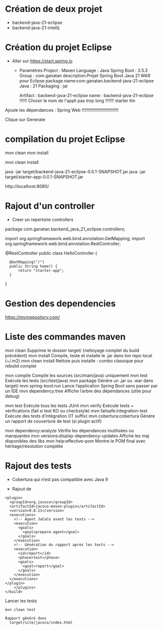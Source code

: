 
# Création de deux projet

  - backend-java-21-eclipse    
  - backend-java-21-intellij 

# Création du projet Eclipse

  - Aller sur https://start.spring.io

    - Paramètres
        Project : Maven
        Language : Java
        Spring Boot : 3.5.3
        Group : com.ganatan
        description:Projet Spring Boot Java 21 WAR pour Eclipse
        package.name:com.ganatan.backend-java-21-eclipse
        Java : 21
        Packaging : jar


        Artifact : backend-java-21-eclipse
        name : backend-java-21-eclipse
        !!!!!! Choisir le nom de l'appli pas trop long !!!!!!!
          starter
          llm


  Ajoute les dépendances :
    Spring Web          !!!!!!!!!!!!!!!!!!!!!!!!!!!!!!

  Clique sur Generate    



# compilation du projet Eclipse
  mvn clean
  mvn install
  
  mvn clean install

  java -jar target/backend-java-21-eclipse-0.0.1-SNAPSHOT.jar
  java -jar target/starter-app-0.0.1-SNAPSHOT.jar


  http://localhost:8080/

# Rajout d'un controller

  - Creer un repertoire controllers
  
  package com.ganatan.backend_java_21_eclipse.controllers;

  import org.springframework.web.bind.annotation.GetMapping;
  import org.springframework.web.bind.annotation.RestController;

  @RestController
  public class HelloController {

      @GetMapping("/")
      public String home() {
          return "starter-app";
      }
  }

# Gestion des dependencies
  https://mvnrepository.com/

# Liste des commandes maven

  mvn clean	                      Supprime le dossier target/ (nettoyage complet du build précédent)
  mvn install	                    Compile, teste et installe le .jar dans ton repo local (~/.m2)
  mvn clean install	              Nettoie puis installe : combo classique pour rebuild complet

  mvn compile	                    Compile les sources (src/main/java) uniquement
  mvn test	                      Exécute les tests (src/test/java)
  mvn package	                    Génére un .jar ou .war dans target/
  mvn spring-boot:run	            Lance l’application Spring Boot sans passer par un IDE
  mvn dependency:tree           	Affiche l’arbre des dépendances (utile pour debug)

  mvn test                        Exécute tous les tests JUnit
  mvn verify                      Exécute tests + vérifications (fail si test KO ou checkstyle)
  mvn failsafe:integration-test   Exécute des tests d’intégration (IT suffix)
  mvn cobertura:cobertura         Génére un rapport de couverture de test (si plugin actif)

  mvn dependency:analyze                      Vérifie les dépendances inutilisées ou manquantes
  mvn versions:display-dependency-updates	    Affiche les maj disponibles des libs
  mvn help:effective-pom                      Montre le POM final avec héritage/résolution complète

# Rajout des tests

  - Cobertura qui n’est pas compatible avec Java 9
 
  - Rajout de 
 <!-- Plugin JaCoCo -->
    <plugin>
      <groupId>org.jacoco</groupId>
      <artifactId>jacoco-maven-plugin</artifactId>
      <version>0.8.11</version>
      <executions>
        <!-- Agent JaCoCo avant les tests -->
        <execution>
          <goals>
            <goal>prepare-agent</goal>
          </goals>
        </execution>
        <!-- Génération du rapport après les tests -->
        <execution>
          <id>report</id>
          <phase>test</phase>
          <goals>
            <goal>report</goal>
          </goals>
        </execution>
      </executions>
    </plugin>			
		</plugins>
	</build>


  Lancer les tests

    mvn clean test	                      
    
    Rapport généré dans 
      target/site/jacoco/index.html